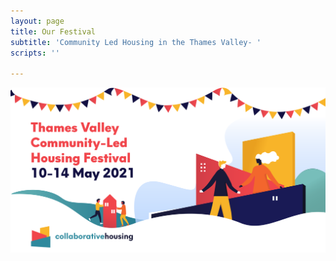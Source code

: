 ```yaml
---
layout: page
title: Our Festival
subtitle: 'Community Led Housing in the Thames Valley- '
scripts: ''

---
```

**![](/uploads/thames-valley-clh-festival-web-09.png)**